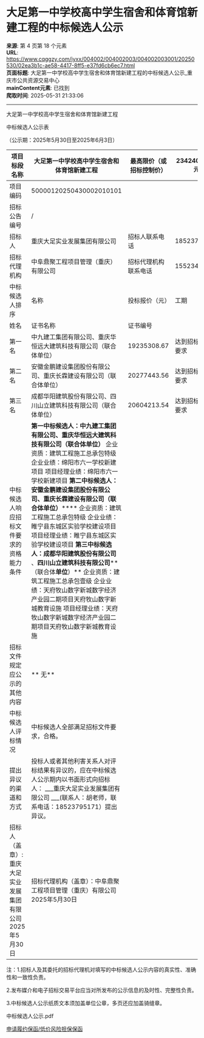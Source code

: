 # 大足第一中学校高中学生宿舍和体育馆新建工程的中标候选人公示

**来源**: 第 4 页第 18 个元素  
**URL**: https://www.cqggzy.com/jyxx/004002/004002003/004002003001/20250530/02ea3b1c-ae58-4417-8ff5-e37fd6cb6ec7.html  
**页面标题**: 大足第一中学校高中学生宿舍和体育馆新建工程的中标候选人公示_重庆市公共资源交易中心  
**mainContent元素**: 已找到  
**爬取时间**: 2025-05-31 21:33:06

---

大足第一中学校高中学生宿舍和体育馆新建工程

中标候选人公示表

（公示期：2025年5月30日至2025年6月3日）

项目标段名称 |  大足第一中学校高中学生宿舍和体育馆新建工程 |  最高限价（或招标控制价） |  23424090.04元  
---|---|---|---  
项目编码 |  50000120250430002010101  
招标公告编号 |  /  
招标人 |  重庆大足实业发展集团有限公司 |  招标人联系电话 |  18523795171  
招标代理机构 |  中阜鼎聚工程项目管理（重庆）有限公司 |  招标代理机构联系电话 |  15523459952  
中标候选人排序 |  名称 |  投标报价（元） |  工期 |  工程质量 |  拟任项目经理  
姓名 |  证书名称 |  证书编号  
第一名 |  中九建工集团有限公司、重庆华恒远大建筑科技有限公司（联合体单位） |  19235308.67 |  达到招标文件的要求 |  达到招标文件的要求 |  陈景珂 |  一级建造师注册证 |  川1512014201415620  
第二名 |  安徽金鹏建设集团股份有限公司、重庆长霖建设有限公司（联合体单位） |  20277443.56 |  达到招标文件的要求 |  达到招标文件的要求 |  程满红 |  一级建造师注册证 |  皖1312005200801460  
第三名 |  成都华阳建筑股份有限公司、四川山立建筑科技有限公司（联合体单位） |  20604213.54 |  达到招标文件的要求 |  达到招标文件的要求 |  伍建 |  一级建造师注册证 |  川1512012201211174  
中标候选人响应招标文件要求的资格能力条件 |  **第****一****中标候选人：中九建工集团有限公司、重庆华恒远大建筑科技有限公司（联合体****单位****）** 企业资质：建筑工程施工总承包特级 企业业绩：绵阳市六一学校新建项目 项目经理业绩：绵阳市六一学校新建项目 **第二中标候选人：****安徽金鹏建设集团股份有限公司****、****重庆长霖建设有限公司****（联合体****单位****）****** 企业资质：建筑工程施工总承包特级 企业业绩：睢宁县东城区实验学校建设项目 项目经理业绩：睢宁县东城区实验学校建设项目 **第三中标候选人：成都华阳建筑股份有限公司** 、**四川山立建筑科技有限公司****（联合体****单位****）** 企业资质：建筑工程施工总承包壹级 企业业绩：天府牧山数字新城数字经济产业园二期项目天府牧山数字新城教育设施 项目经理业绩：天府牧山数字新城数字经济产业园二期项目天府牧山数字新城教育设施  
招标文件规定应公示的其他内容 |  ** 无**  
中标候选人评标情况 |  中标候选人全部满足招标文件要求，合格。  
提出异议的渠道和方式 |  投标人或者其他利害关系人对评标结果有异议的，应在中标候选人公示期内以书面形式向招标人： ___重庆大足实业发展集团有限公司 ___(联系人：胡老师，联系电话：18523795171）提出异议。  
招标人（盖章）:重庆大足实业发展集团有限公司 2025年5月30日 |  招标代理机构（盖章）：中阜鼎聚工程项目管理（重庆）有限公司 2025年5月30日  
  
注：1.招标人及其委托的招标代理机对填写的中标候选人公示内容的真实性、准确性和一致性负责。

2.发布媒介和电子招标交易平台应当对所发布的公示信息的及时性、完整性负责。

3.中标候选人公示纸质文本须加盖单位公章，多页还应加盖骑缝章。

  
  
  
中标候选人公示.pdf    
  
[ 申请履约保函/低价风险担保保函 ](https://jrfw.jszx.cqggzy.com/financeplatform/index.html)

